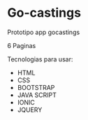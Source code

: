 # Go-castings
Prototipo app gocastings

6 Paginas

Tecnologias para usar:
- HTML
- CSS
- BOOTSTRAP
- JAVA SCRIPT
- IONIC   
- JQUERY
